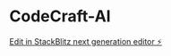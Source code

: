 # CodeCraft-AI

[Edit in StackBlitz next generation editor ⚡️](https://stackblitz.com/~/github.com/maddog011001/CodeCraft-AI)